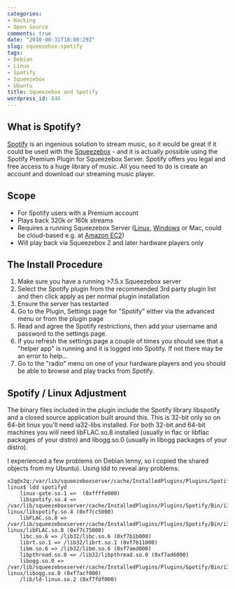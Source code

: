 ```yaml
---
categories:
- Hacking
- Open Source
comments: true
date: "2010-08-31T18:00:29Z"
slug: squeezebox-spotify
tags:
- Debian
- Linux
- Spotify
- Squeezebox
- Ubuntu
title: Squeezebox and Spotify
wordpress_id: 846
---
```


## What is Spotify?

[Spotify](http://www.spotify.com/) is an ingenious solution to stream music, so it would be great if it could be used with the [Squeezebox](http://www.logitechsqueezebox.com) - and it is actually possible using the Spotify Premium Plugin for Squeezebox Server.
Spotify offers you legal and free access to a huge library of music. All you need to do is create an account and download our streaming music player.

## Scope
	
* For Spotify users with a Premium account
* Plays back 320k or 160k streams
* Requires a running Squeezebox Server ([Linux](http://www.kernel.org/), [Windows](http://www.microsoft.com/WINDOWS) or Mac, could be cloud-based e.g. at [Amazon EC2](http://amazon.com))
* Will play back via Squeezebox 2 and later hardware players only


## The Install Procedure

1. Make sure you have a running >7.5.x Squeezebox server
2. Select the Spotify plugin from the recommended 3rd party plugin list and then click apply as per normal plugin installation
3. Ensure the server has restarted
4. Go to the Plugin, Settings page for "Spotify" either via the advanced menu or from the plugin page
5. Read and agree the Spotify restrictions, then add your username and password to the settings page.
6. If you refresh the settings page a couple of times you should see that a "helper app" is running and it is logged into Spotify. If not there may be an error to help...
7. Go to the "radio" menu on one of your hardware players and you should be able to browse and play tracks from Spotify.


## Spotify / Linux Adjustment

The binary files included in the plugin include the Spotify library libspotify and a closed source application built around this. This is 32-bit only so on 64-bit linux you'll need ia32-libs installed. For both 32-bit and 64-bit machines you will need libFLAC.so.8 installed (usually in flac or libflac packages of your distro) and libogg.so.0 (usually in libogg packages of your distro).

I experienced a few problems on Debian lenny, so I copied the shared objects from my Ubuntu). Using ldd to reveal any problems:

    x2q@x2q:/var/lib/squeezeboxserver/cache/InstalledPlugins/Plugins/Spotify/Bin/i386-linux$ ldd spotifyd
    	linux-gate.so.1 =>  (0xffffe000)
    	libspotify.so.4 => /var/lib/squeezeboxserver/cache/InstalledPlugins/Plugins/Spotify/Bin/i386-linux/libspotify.so.4 (0xf7cc5000)
    	libFLAC.so.8 => /var/lib/squeezeboxserver/cache/InstalledPlugins/Plugins/Spotify/Bin/i386-linux/libFLAC.so.8 (0xf7c75000)
    	libc.so.6 => /lib32/libc.so.6 (0xf7b1b000)
    	librt.so.1 => /lib32/librt.so.1 (0xf7b11000)
    	libm.so.6 => /lib32/libm.so.6 (0xf7aed000)
    	libpthread.so.0 => /lib32/libpthread.so.0 (0xf7ad6000)
    	libogg.so.0 => /var/lib/squeezeboxserver/cache/InstalledPlugins/Plugins/Spotify/Bin/i386-linux/libogg.so.0 (0xf7acf000)
    	/lib/ld-linux.so.2 (0xf7fdf000)

